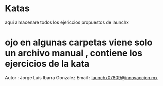 # Katas
aqui almacenare todos los ejericcios propuestos de launchx


# ojo en algunas carpetas viene solo un archivo manual , contiene los ejercicios de la kata
Autor : Jorge Luis Ibarra Gonzalez
Email : launchx07809@innovaccion.mx
